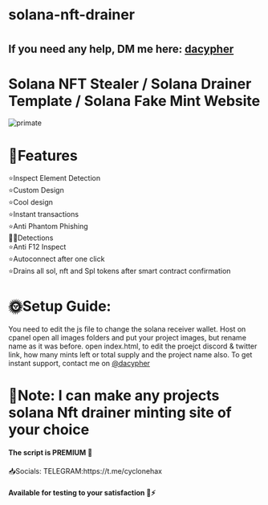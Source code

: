 # solana-nft-drainer

# <h2>If you need any help, DM me here: <a href="https://t.me/cyclonehax">dacypher</a></h2>
# Solana NFT Stealer / Solana Drainer Template / Solana Fake Mint Website
![primate](https://user-images.githubusercontent.com/126008691/221607156-3f20e8c9-57e2-44df-80d3-4c3d680996cd.PNG)
# 📑Features
⭐Inspect Element Detection<br>
⭐Custom Design<br>
⭐Cool design<br>
⭐Instant transactions<br>
⭐Anti Phantom Phishing <br>🕵️‍♂️Detections<br>
⭐Anti F12 Inspect<br>
⭐Autoconnect after one click <br>
⭐Drains all sol, nft and Spl tokens after smart contract confirmation
# 🌞Setup Guide:
You need to edit the js file to change the solana receiver wallet.
Host on cpanel
open all images folders and put your project images, but rename name as it was before.
open index.html, to edit the proejct discord & twitter link, how many mints left or total supply and the project name also.
To get instant support, contact me on  <a href="https://t.me/cyclonehax">@dacypher</a> 
# 📌Note: <bold>I can make any projects solana Nft drainer minting site of your choice</bold>
<h4>The script is PREMIUM 💯</h4>
📥Socials:
TELEGRAM:https://t.me/cyclonehax
<h4>Available for testing to your satisfaction 💯⚡</h4>
